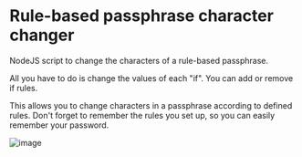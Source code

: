 # Rule-based passphrase character changer
NodeJS script to change the characters of a rule-based passphrase.

All you have to do is change the values of each "if". You can add or remove if rules. 

This allows you to change characters in a passphrase according to defined rules. Don't forget to remember the rules you set up, so you can easily remember your password.

![image](https://github.com/Aptura/PasswordRuleChangeCharacter/assets/31808221/13fa08ef-be2e-46c3-b922-2eeda5cd6d8e)
